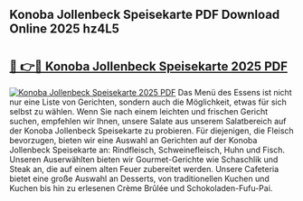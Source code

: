 ## Konoba Jollenbeck Speisekarte PDF Download Online 2025 hz4L5

# <h2><a href="http://gce6zfx.nevu.top/?p=Konoba+Jollenbeck+Speisekarte">🔗 👉🔴 Konoba Jollenbeck Speisekarte 2025 PDF</a></h2>

[![Konoba Jollenbeck Speisekarte 2025 PDF](https://i.imgur.com/dBaPXMq.png)](http://gce6zfx.nevu.top/?p=Konoba+Jollenbeck+Speisekarte)
Das Menü des Essens ist nicht nur eine Liste von Gerichten, sondern auch die Möglichkeit, etwas für sich selbst zu wählen. Wenn Sie nach einem leichten und frischen Gericht suchen, empfehlen wir Ihnen, unsere Salate aus unserem Salatbereich auf der Konoba Jollenbeck Speisekarte zu probieren. Für diejenigen, die Fleisch bevorzugen, bieten wir eine Auswahl an Gerichten auf der Konoba Jollenbeck Speisekarte an: Rindfleisch, Schweinefleisch, Huhn und Fisch. Unseren Auserwählten bieten wir Gourmet-Gerichte wie Schaschlik und Steak an, die auf einem alten Feuer zubereitet werden. Unsere Cafeteria bietet eine große Auswahl an Desserts, von traditionellen Kuchen und Kuchen bis hin zu erlesenen Crème Brûlée und Schokoladen-Fufu-Pai.
